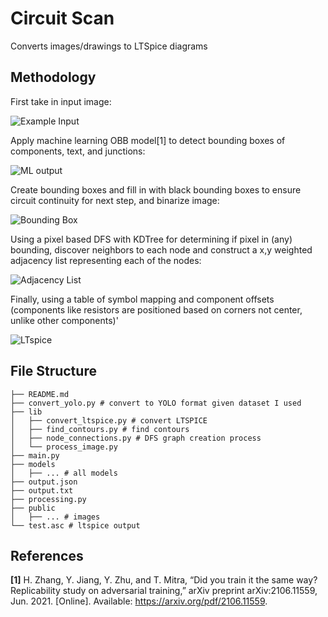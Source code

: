 # Circuit Scan

Converts images/drawings to LTSpice diagrams 

## Methodology

First take in input image:

![Example Input](relative%20public/documentations1.png?raw=true "Input Image")

Apply machine learning OBB model[1] to detect bounding boxes of components, text, and junctions:

![ML output](relative%20public/documentations2.png?raw=true "ML Output")

Create bounding boxes and fill in with black bounding boxes to ensure circuit continuity for next step, and binarize image:

![Bounding Box](relative%20public/documentations3.png?raw=true "Bounding Box")

Using a pixel based DFS with KDTree for determining if pixel in (any) bounding, discover neighbors to each node and construct a x,y weighted adjacency list representing each of the nodes:

![Adjacency List](relative%20public/documentations4.png?raw=true "Adjacency List")

Finally, using a table of symbol mapping and component offsets (components like resistors are positioned based on corners not center, unlike other components)'

![LTspice](relative%20public/documentations5.png?raw=true "LTspice")

## File Structure 
```
├── README.md
├── convert_yolo.py # convert to YOLO format given dataset I used
├── lib
│   ├── convert_ltspice.py # convert LTSPICE
│   ├── find_contours.py # find contours
│   ├── node_connections.py # DFS graph creation process
│   └── process_image.py
├── main.py
├── models
│   ├── ... # all models
├── output.json
├── output.txt
├── processing.py
├── public
│   ├── ... # images
└── test.asc # ltspice output
```

## References

**[1]** H. Zhang, Y. Jiang, Y. Zhu, and T. Mitra, “Did you train it the same way? Replicability study on adversarial training,” arXiv preprint arXiv:2106.11559, Jun. 2021. [Online]. Available: https://arxiv.org/pdf/2106.11559.